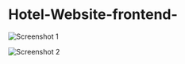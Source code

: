 # Hotel-Website-frontend-

![Screenshot 1](https://user-images.githubusercontent.com/68656122/120915287-96259d00-c6c0-11eb-9594-e91d811dbdfe.png)

![Screenshot 2](https://user-images.githubusercontent.com/68656122/120954485-f1ad6480-c76c-11eb-9408-359132e8e37f.png)
